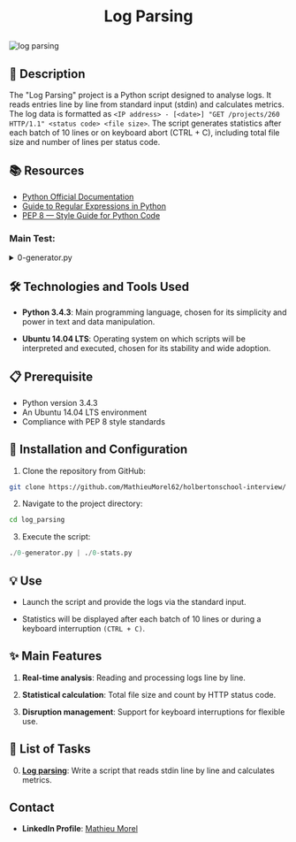 # <p align="center">Log Parsing</p>

![log parsing](https://github.com/MathieuMorel62/holbertonschool-interview/assets/113856302/0f157020-7a1e-498f-a358-39c72af3001a)

## 📝 Description
The "Log Parsing" project is a Python script designed to analyse logs. It reads entries line by line from standard input (stdin) and calculates metrics. The log data is formatted as `<IP address> - [<date>] "GET /projects/260 HTTP/1.1" <status code> <file size>`. The script generates statistics after each batch of 10 lines or on keyboard abort (CTRL + C), including total file size and number of lines per status code.

## 📚 Resources
- [Python Official Documentation](https://www.python.org/doc/)
- [Guide to Regular Expressions in Python](https://docs.python.org/3/library/re.html)
- [PEP 8 — Style Guide for Python Code](https://pep8.org/)

### **Main Test:**
<details>
<summary>0-generator.py</summary>
<br>

```python
#!/usr/bin/python3
import random
import sys
from time import sleep
import datetime

for i in range(10000):
    sleep(random.random())
    sys.stdout.write("{:d}.{:d}.{:d}.{:d} - [{}] \"GET /projects/260 HTTP/1.1\" {} {}\n".format(
        random.randint(1, 255), random.randint(1, 255), random.randint(1, 255), random.randint(1, 255),
        datetime.datetime.now(),
        random.choice([200, 301, 400, 401, 403, 404, 405, 500]),
        random.randint(1, 1024)
    ))
    sys.stdout.flush()
```

</details>

## 🛠️ Technologies and Tools Used
- **Python 3.4.3**: Main programming language, chosen for its simplicity and power in text and data manipulation.

- **Ubuntu 14.04 LTS**: Operating system on which scripts will be interpreted and executed, chosen for its stability and wide adoption.

## 📋 Prerequisite
- Python version 3.4.3
- An Ubuntu 14.04 LTS environment
- Compliance with PEP 8 style standards

## 🚀 Installation and Configuration

1. Clone the repository from GitHub:

```sh
git clone https://github.com/MathieuMorel62/holbertonschool-interview/
```

2. Navigate to the project directory:

```sh
cd log_parsing
```

3. Execute the script:

```python
./0-generator.py | ./0-stats.py 
```

## 💡 Use
- Launch the script and provide the logs via the standard input.

- Statistics will be displayed after each batch of 10 lines or during a keyboard interruption `(CTRL + C)`.

## ✨ Main Features
1. **Real-time analysis**: Reading and processing logs line by line.

2. **Statistical calculation**: Total file size and count by HTTP status code.

3. **Disruption management**: Support for keyboard interruptions for flexible use.

## 📝 List of Tasks

0. [**Log parsing**](https://github.com/MathieuMorel62/holbertonschool-interview/blob/main/log_parsing/0-stats.py): Write a script that reads stdin line by line and calculates metrics.

## Contact

- **LinkedIn Profile**: [Mathieu Morel](https://www.linkedin.com/in/mathieu-morel-9ab457261/)
